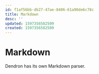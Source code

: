 ```yaml
---
id: f1af56bb-db27-47ae-8406-61a98de6c78c
title: Markdown
desc: ''
updated: 1597356582509
created: 1597356582509
---
```


# Markdown

Dendron has its own Markdown parser.
